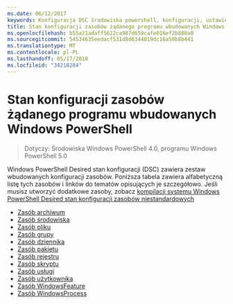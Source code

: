 ```yaml
---
ms.date: 06/12/2017
keywords: Konfiguracja DSC środowiska powershell, konfiguracji, ustawienia
title: Stan konfiguracji zasobów żądanego programu wbudowanych Windows PowerShell
ms.openlocfilehash: b55a21adaff5622ca987d659cafe016ef2b888a0
ms.sourcegitcommit: 54534635eedacf531d8d6344019dc16a50b8b441
ms.translationtype: MT
ms.contentlocale: pl-PL
ms.lasthandoff: 05/17/2018
ms.locfileid: "34218284"
---
```

# <a name="built-in-windows-powershell-desired-state-configuration-resources"></a>Stan konfiguracji zasobów żądanego programu wbudowanych Windows PowerShell

> Dotyczy: Środowiska Windows PowerShell 4.0, programu Windows PowerShell 5.0

Windows PowerShell Desired stan konfiguracji (DSC) zawiera zestaw wbudowanych konfiguracji zasobów. Poniższa tabela zawiera alfabetyczną listę tych zasobów i linków do tematów opisujących je szczegółowo. Jeśli musisz utworzyć dodatkowe zasoby, zobacz [kompilacji systemu Windows PowerShell Desired stan konfiguracji zasobów niestandardowych](authoringResource.md)

* [Zasób archiwum](archiveResource.md)
* [Zasób środowiska](environmentResource.md)
* [Zasób pliku](fileResource.md)
* [Zasób grupy](groupResource.md)
* [Zasób dziennika](logResource.md)
* [Zasób pakietu](packageResource.md)
* [Zasób rejestru](registryResource.md)
* [Zasób skryptu](scriptResource.md)
* [Zasób usługi](serviceResource.md)
* [Zasób użytkownika](userResource.md)
* [Zasób WindowsFeature](windowsfeatureResource.md)
* [Zasób WindowsProcess](windowsProcessResource.md)